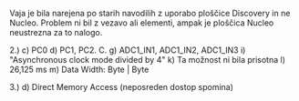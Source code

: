 Vaja je bila narejena po starih navodilih z uporabo ploščice Discovery in ne Nucleo.
Problem ni bil z vezavo ali elementi, ampak je ploščica Nucleo neustrezna za to nalogo.

2.)
c) PC0
d) PC1, PC2. C.
g) ADC1_IN1, ADC1_IN2, ADC1_IN3
i) "Asynchronous clock mode divided by 4"
k) Ta možnost ni bila prisotna
l) 26,125 ms
m) Data Width: Byte | Byte

3.)
d) Direct Memory Access (neposreden dostop spomina)

